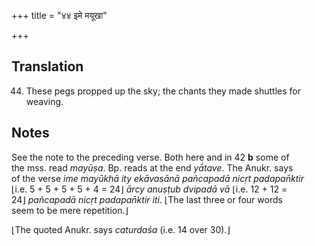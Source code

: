 +++
title = "४४ इमे मयूखा"

+++
## Translation
44. These pegs propped up the sky; the chants they made shuttles for  
weaving.

## Notes
See the note to the preceding verse. Both here and in 42 **b** some of  
the mss. read *mayūṣa*. Bp. reads at the end *yā́tave*. The Anukr. says  
of the verse *ime mayūkhā ity ekāvasānā pañcapadā nicṛt padapan̄ktir*  
⌊i.e. 5 + 5 + 5 + 5 + 4 = 24⌋ *ārcy anuṣṭub dvipadā vā* ⌊i.e. 12 + 12 =  
24⌋ *pañcapadā nicṛt padapan̄ktir iti*. ⌊The last three or four words  
seem to be mere repetition.⌋  
  
⌊The quoted Anukr. says *caturdaśa* (i.e. 14 over 30).⌋
